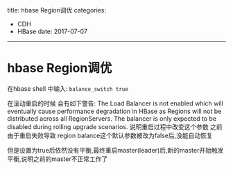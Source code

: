 title: hbase Region调优
categories: 
- CDH
- HBase
date: 2017-07-07
---
# hbase Region调优
在hbase shell 中输入:
`balance_switch true`

在滚动重启的时候 会有如下警告:
    The Load Balancer is not enabled which will eventually cause performance degradation in HBase as Regions will not be distributed across all RegionServers. The balancer is only expected to be disabled during rolling upgrade scenarios. 
说明重启过程中改变这个参数 之前由于重启失败导致 region balance这个默认参数被改为false后,没能自动恢复

但是设置为true后依然没有平衡,最终重启master(leader)后,新的master开始触发平衡,说明之前的master不正常工作了